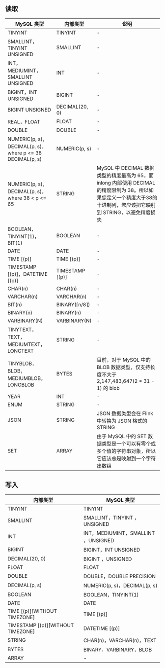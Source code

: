 ## 读取

| MySQL 类型 | 内部类型 | 说明 |
|---------|---------|---------|
| TINYINT	| TINYINT	| -|
| SMALLINT，TINYINT UNSIGNED	|SMALLINT	|-|
| INT，MEDIUMINT，SMALLINT UNSIGNED| 	INT| -| 
|BIGINT，INT UNSIGNED	| BIGINT	| -| 
| BIGINT UNSIGNED	| DECIMAL(20, 0)	| -| 
| REAL，FLOAT| 	FLOAT	| -| 
| DOUBLE	| DOUBLE	| -| 
| NUMERIC(p, s)，DECIMAL(p, s)，where p <= 38	DECIMAL(p, s)	| NUMERIC(p, s)| -| 
| NUMERIC(p, s)，DECIMAL(p, s)，where 38 < p <= 65	| STRING	| MySQL 中 DECIMAL 数据类型的精度最高为 65，而 inlong 内部使用 DECIMAL 的精度限制为 38。所以如果您定义一个精度大于38的十进制列，您应该把它映射到 STRING，以避免精度损失|
| BOOLEAN，TINYINT(1)，BIT(1)	| BOOLEAN	| -| 
| DATE	| DATE	| -| 
| TIME [(p)]	| TIME [(p)]	| -| 
| TIMESTAMP [(p)]，DATETIME [(p)]	| TIMESTAMP [(p)]	| -| 
| CHAR(n)	| CHAR(n)	| -| 
| VARCHAR(n)	| VARCHAR(n)	| -| 
| BIT(n)| 	BINARY(⌈n/8⌉)	| -|
BINARY(n)| 	BINARY(n)|	-| 
| VARBINARY(N)	| VARBINARY(N)	| -| 
| TINYTEXT，TEXT，MEDIUMTEXT，LONGTEXT	| STRING	| -| 
| TINYBLOB，BLOB，MEDIUMBLOB，LONGBLOB	| BYTES	| 目前，对于 MySQL 中的 BLOB 数据类型，仅支持长度不大于 2,147,483,647(2 * 31 - 1) 的 blob| 
|YEAR	|INT	|-	|
|ENUM		|STRING		|-	|
| JSON	| STRING	| JSON 数据类型会在 Flink 中转换为 JSON 格式的 STRING| | 
| SET	| ARRAY<STRING>| 	由于 MySQL 中的 SET 数据类型是一个可以有零个或多个值的字符串对象，所以它应该总是映射到一个字符串数组| 

## 写入

| 内部类型 | MySQL 类型 | 
|---------|---------|
| TINYINT	| TINYINT| 
| SMALLINT	| SMALLINT，TINYINT ，UNSIGNED| 
| INT	| INT，MEDIUMINT，SMALLINT ，UNSIGNED| 
| BIGINT	| BIGINT，INT UNSIGNED| 
| DECIMAL(20, 0)	| BIGINT ，UNSIGNED| 
| FLOAT	| FLOAT| 
| DOUBLE	| DOUBLE，DOUBLE PRECISION| 
| DECIMAL(p, s)	| NUMERIC(p, s)，DECIMAL(p, s)| 
| BOOLEAN| 	BOOLEAN，TINYINT(1)| 
| DATE	| DATE| 
| TIME [(p)][WITHOUT TIMEZONE]	| TIME [(p)]| 
| TIMESTAMP [(p)][WITHOUT TIMEZONE]	| DATETIME [(p)]| 
| STRING	| CHAR(n)，VARCHAR(n)，TEXT| 
| BYTES	| BINARY，VARBINARY，BLOB| 
| ARRAY	| -| 

